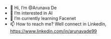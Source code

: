 - 👋 Hi, I’m @Arunava De
- 👀 I’m interested in AI
- 🌱 I’m currently learning Facenet
- 📫 How to reach me? Well connect in LinkedIn, https://www.linkedin.com/in/arunavade99

<!---
arunavade99/arunavade99 is a ✨ special ✨ repository because its `README.md` (this file) appears on your GitHub profile.
You can click the Preview link to take a look at your changes.
--->
